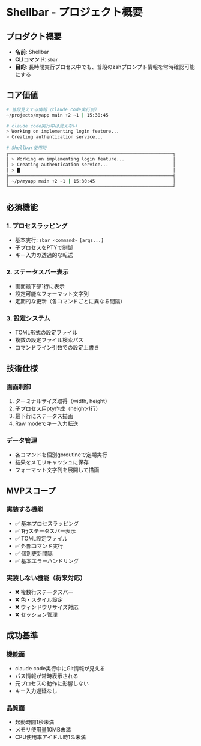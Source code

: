 # Shellbar - プロジェクト概要

## プロダクト概要

- **名前**: Shellbar
- **CLIコマンド**: `sbar`
- **目的**: 長時間実行プロセス中でも、普段のzshプロンプト情報を常時確認可能にする

## コア価値

```bash
# 普段見えてる情報（claude code実行前）
~/projects/myapp main +2 ~1 | 15:30:45

# claude code実行中は見えない
> Working on implementing login feature...
> Creating authentication service...

# Shellbar使用時
┌─────────────────────────────────────────────────────────────┐
│ > Working on implementing login feature...                  │
│ > Creating authentication service...                        │
│ > █                                                         │
├─────────────────────────────────────────────────────────────┤
│ ~/p/myapp main +2 ~1 | 15:30:45                             │
└─────────────────────────────────────────────────────────────┘
```

## 必須機能

### 1. プロセスラッピング

- 基本実行: `sbar <command> [args...]`
- 子プロセスをPTYで制御
- キー入力の透過的な転送

### 2. ステータスバー表示

- 画面最下部1行に表示
- 設定可能なフォーマット文字列
- 定期的な更新（各コマンドごとに異なる間隔）

### 3. 設定システム

- TOML形式の設定ファイル
- 複数の設定ファイル検索パス
- コマンドライン引数での設定上書き

## 技術仕様

### 画面制御

1. ターミナルサイズ取得（width, height）
2. 子プロセス用pty作成（height-1行）
3. 最下行にステータス描画
4. Raw modeでキー入力転送

### データ管理

- 各コマンドを個別goroutineで定期実行
- 結果をメモリキャッシュに保存
- フォーマット文字列を展開して描画

## MVPスコープ

### 実装する機能

- ✅ 基本プロセスラッピング
- ✅ 1行ステータスバー表示
- ✅ TOML設定ファイル
- ✅ 外部コマンド実行
- ✅ 個別更新間隔
- ✅ 基本エラーハンドリング

### 実装しない機能（将来対応）

- ❌ 複数行ステータスバー
- ❌ 色・スタイル設定
- ❌ ウィンドウリサイズ対応
- ❌ セッション管理

## 成功基準

### 機能面

- claude code実行中にGit情報が見える
- パス情報が常時表示される
- 元プロセスの動作に影響しない
- キー入力遅延なし

### 品質面

- 起動時間1秒未満
- メモリ使用量10MB未満
- CPU使用率アイドル時1%未満
